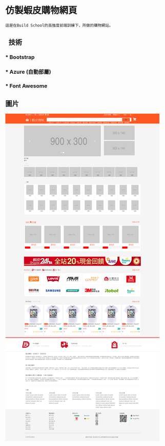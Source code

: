 # 仿製蝦皮購物網頁

    這是在Build School的高強度前端訓練下，所做的購物網站。
    
##    技術
###    *   Bootstrap  
###    *   Azure (自動部屬)  
###    *   Font Awesome  

##  圖片
![Alt text](https://github.com/gtenmac/SheepWS/blob/master/%E8%9D%A6%E7%9A%AE.png "蝦皮網頁")

